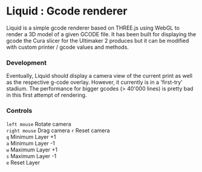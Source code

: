 # Liquid : Gcode renderer
Liquid is a simple gcode renderer based on THREE.js using WebGL to render a 3D model of a given GCODE file. It has been built for displaying the gcode the Cura slicer for the Ultimaker 2 produces but it can be modified with custom printer / gcode values and methods.

### Development
Eventually, Liquid should display a camera view of the current print as well as the respective g-code overlay. However, it currently is in a 'first-try' stadium. The performance for bigger gcodes (> 40'000 lines) is pretty bad in this first attempt of rendering. 

### Controls
`left mouse` Rotate camera  
`right mouse` Drag camera
`r` Reset camera  
`q` Minimum Layer +1  
`a` Minimum Layer -1  
`w` Maximum Layer +1  
`s` Maximum Layer -1  
`e` Reset Layer  
